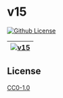 # v15

[![Github License](https://img.shields.io/github/license/setetres/v15.svg?v=1)](https://github.com/setetres/v15/blob/master/LICENSE)

| [![v15](https://setetres.s3.amazonaws.com/setetres.st/img/share-v15.png?v=1&raw=true)](http://setetres.st) |
| ---------------------------------------------------------------------------------------------------------- |

## License

[CC0-1.0]

[http://setetres.st]: http://setetres.st
[cc0-1.0]: http://creativecommons.org/licenses/cc0/1.0
